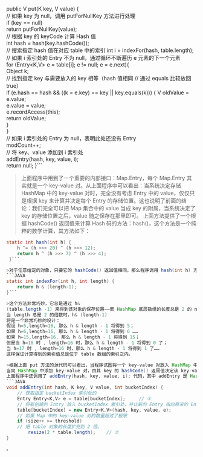 public V put(K key, V value) {      
// 如果 key 为 null，调用 putForNullKey 方法进行处理     
    if (key == null)         
       return putForNullKey(value);      
       // 根据 key 的 keyCode 计算 Hash 值     
       int hash = hash(key.hashCode());      
       // 搜索指定 hash 值在对应 table 中的索引 
       int i = indexFor(hash, table.length);
       // 如果 i 索引处的 Entry 不为 null，通过循环不断遍历 e 元素的下一个元素    
       for (Entry<K,V> e = table[i]; e != null; e = e.next){         
          Object k;          
          // 找到指定 key 与需要放入的 key 相等（hash 值相同         // 通过 equals 比较放回 true）        
         if (e.hash == hash && ((k = e.key) == key || key.equals(k))) { 
             V oldValue = e.value;           
             e.value = value;              
             e.recordAccess(this);          
             return oldValue;        
         }   
      }      
      // 如果 i 索引处的 Entry 为 null，表明此处还没有 Entry   
      modCount++;    
      // 将 key、value 添加到 i 索引处   
      addEntry(hash, key, value, i);     
  return null; 
}```

>上面程序中用到了一个重要的内部接口：Map.Entry，每个 Map.Entry 其实就是一个 key-value 对。从上面程序中可以看出：当系统决定存储 HashMap 中的 key-value 对时，完全没有考虑 Entry 中的 value，仅仅只是根据 key 来计算并决定每个 Entry 的存储位置。这也说明了前面的结论：我们完全可以把 Map 集合中的 value 当成 key 的附属，当系统决定了 key 的存储位置之后，value 随之保存在那里即可。
上面方法提供了一个根据 hashCode() 返回值来计算 Hash 码的方法：hash()，这个方法是一个纯粹的数学计算，其方法如下：
```JAVA
static int hash(int h) { 
    h ^= (h >>> 20) ^ (h >>> 12); 
    return h ^ (h >>> 7) ^ (h >>> 4); 
 }```

>对于任意给定的对象，只要它的 hashCode() 返回值相同，那么程序调用 hash(int h) 方法所计算得到的 Hash 码值总是相同的。接下来程序会调用 indexFor(int h, int length) 方法来计算该对象应该保存在 table 数组的哪个索引处。indexFor(int h, int length) 方法的代码如下：
```JAVA
static int indexFor(int h, int length) { 
    return h & (length-1); 
}```

>这个方法非常巧妙，它总是通过 h&
(table.length -1) 来得到该对象的保存位置——而 HashMap 底层数组的长度总是 2 的 n 次方，这一点可参看后面关于 HashMap 构造器的介绍。
当 length 总是 2 的倍数时，h& (length-1)
将是一个非常巧妙的设计：
假设 h=5,length=16, 那么 h & length - 1 将得到 5；
如果 h=6,length=16, 那么 h & length - 1 将得到 6 ……
如果 h=15,length=16, 那么 h & length - 1 将得到 15；
但是当 h=16 时 , length=16 时，那么 h & length - 1 将得到 0 了；
当 h=17 时 , length=16 时，那么 h & length - 1 将得到 1 了……
这样保证计算得到的索引值总是位于 table 数组的索引之内。

>根据上面 put 方法的源代码可以看出，当程序试图将一个 key-value 对放入 HashMap 中时，程序首先根据该 key 的 hashCode() 返回值决定该 Entry 的存储位置：如果两个 Entry 的 key 的 hashCode() 返回值相同，那它们的存储位置相同。如果这两个 Entry 的 key 通过 equals 比较返回 true，新添加 Entry 的 value 将覆盖集合中原有 Entry 的 value，但 key 不会覆盖。如果这两个 Entry 的 key 通过 equals 比较返回 false，新添加的 Entry 将与集合中原有 Entry 形成 Entry 链，而且新添加的 Entry 位于 Entry 链的头部——具体说明继续看 addEntry() 方法的说明。
当向 HashMap 中添加 key-value 对，由其 key 的 hashCode() 返回值决定该 key-value 对（就是 Entry 对象）的存储位置。当两个 Entry 对象的 key 的 hashCode() 返回值相同时，将由 key 通过 eqauls() 比较值决定是采用覆盖行为（返回 true），还是产生 Entry 链（返回 false）。
上面程序中还调用了 addEntry(hash, key, value, i); 代码，其中 addEntry 是 HashMap 提供的一个包访问权限的方法，该方法仅用于添加一个 key-value 对。下面是该方法的代码：
```JAVA
void addEntry(int hash, K key, V value, int bucketIndex) { 
    // 获取指定 bucketIndex 索引处的 
    Entry Entry<K,V> e = table[bucketIndex];     // ① 
    // 将新创建的 Entry 放入 bucketIndex 索引处，并让新的 Entry 指向原来的 Entry 
    table[bucketIndex] = new Entry<K,V>(hash, key, value, e); 
    // 如果 Map 中的 key-value 对的数量超过了极限 
    if (size++ >= threshold) 
    // 把 table 对象的长度扩充到 2 倍。 
        resize(2 * table.length);    // ②
}

。